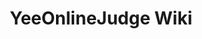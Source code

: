 ---
home: true
title: YeeOnlineJudge Wiki
heroImage: /images/Trans.png
actions:
  - text: 部署指南
    link: /guide/README.md
    type: primary
  - text: 接口文档
    link: /api-doc/README.md
    type: secondary
footer: MIT Licensed | Copyright © 2022 - Created By Sunhill You
---